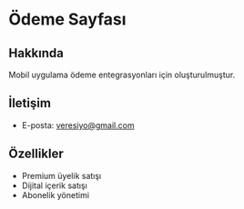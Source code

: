 # Ödeme Sayfası

## Hakkında
Mobil uygulama ödeme entegrasyonları için oluşturulmuştur.

## İletişim
- E-posta: veresiyo@gmail.com

## Özellikler
- Premium üyelik satışı
- Dijital içerik satışı
- Abonelik yönetimi
